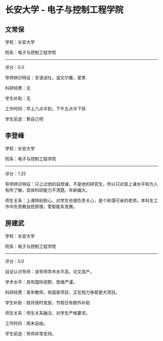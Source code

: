 # 长安大学 - 电子与控制工程学院

## 文常保

学校：长安大学

院系：电子与控制工程学院

* * *

评分：0.0

导师辨识特征：言语谈吐，温文尔雅，爱笑

科研经费：无

学生补助：无

工作时间：早上八点半到，下午五点半下班

学生前途：靠自己吧

## 李登峰

学校：长安大学

院系：电子与控制工程学院

* * *

评分：1.25

导师辨识特征：只上过他的自控课，不是他的研究生，所以只对其上课水平和为人有所了解，具体科研能力不清楚。年龄偏大。

师生关系：上课特别耐心，对学生也很负责关心，是个和蔼可亲的老师。本科生工作中负责教自控原理，管智能车竞赛。

## 房建武

学校：长安大学

院系：电子与控制工程学院

* * *

评分：5.0

自证认识导师：该导师学术水平高，论文高产。

学术水平：具有国际视野，思维严谨。

科研经费：青年教师，有国家项目，正在努力争取更大项目。

学生补助：按月按时发放，节假日有额外补助

师生关系：师生关系融洽，对学生严格要求。

工作时间：周末自由。

学生前途：导师非常支持。
